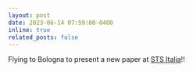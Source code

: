 ```yaml
---
layout: post
date: 2023-06-14 07:59:00-0400
inline: true
related_posts: false
---
```


Flying to Bologna to present a new paper at [STS Italia](https://eventi.unibo.it/stsitalia2023)!!
